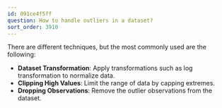 ```yaml
---
id: 091ce4f5ff
question: How to handle outliers in a dataset?
sort_order: 3910
---
```


There are different techniques, but the most commonly used are the following:

- **Dataset Transformation**: Apply transformations such as log transformation to normalize data.
- **Clipping High Values**: Limit the range of data by capping extremes.
- **Dropping Observations**: Remove the outlier observations from the dataset.